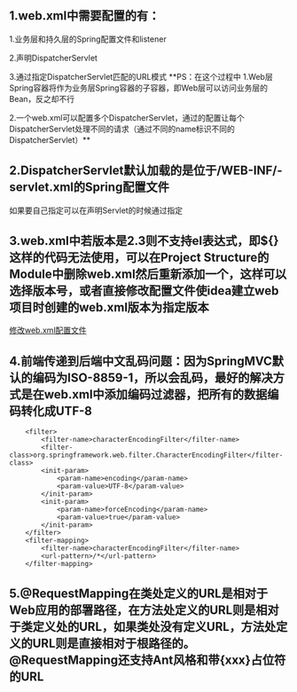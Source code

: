 ## 1.web.xml中需要配置的有：
1.业务层和持久层的Spring配置文件和listener

2.声明DispatcherServlet

3.通过<servlet-mapping>指定DispatcherServlet匹配的URL模式
**PS：在这个过程中
1.Web层Spring容器将作为业务层Spring容器的子容器，即Web层可以访问业务层的Bean，反之却不行

2.一个web.xml可以配置多个DispatcherServlet，通过<servlet-mapping>的配置让每个DispatcherServlet处理不同的请求（通过不同的name标识不同的DispatcherServlet）**
## 2.DispatcherServlet默认加载的是位于/WEB-INF/<servelt-Name>-servlet.xml的Spring配置文件
如果要自己指定可以在声明Servlet的时候通过<init-param>指定

## 3.web.xml中若版本是2.3则不支持el表达式，即${}这样的代码无法使用，可以在Project Structure的Module中删除web.xml然后重新添加一个，这样可以选择版本号，或者直接修改配置文件使idea建立web项目时创建的web.xml版本为指定版本
[修改web.xml配置文件](https://blog.csdn.net/senAr59/article/details/80538821)

## 4.前端传递到后端中文乱码问题：因为SpringMVC默认的编码为ISO-8859-1，所以会乱码，最好的解决方式是在web.xml中添加编码过滤器，把所有的数据编码转化成UTF-8
```
    <filter>
        <filter-name>characterEncodingFilter</filter-name>
        <filter-class>org.springframework.web.filter.CharacterEncodingFilter</filter-class>
        <init-param>
            <param-name>encoding</param-name>
            <param-value>UTF-8</param-value>
        </init-param>
        <init-param>
            <param-name>forceEncoding</param-name>
            <param-value>true</param-value>
        </init-param>
    </filter>
    <filter-mapping>
        <filter-name>characterEncodingFilter</filter-name>
        <url-pattern>/*</url-pattern>
    </filter-mapping>
```
## 5.@RequestMapping在类处定义的URL是相对于Web应用的部署路径，在方法处定义的URL则是相对于类定义处的URL，如果类处没有定义URL，方法处定义的URL则是直接相对于根路径的。@RequestMapping还支持Ant风格和带{xxx}占位符的URL
